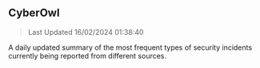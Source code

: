 ## CyberOwl 
> Last Updated 16/02/2024 01:38:40 


A daily updated summary of the most frequent types of security incidents currently being reported from different sources.

